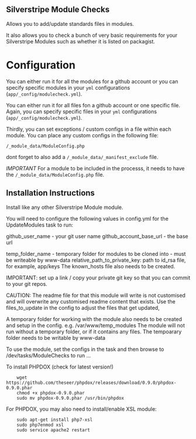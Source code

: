 ## Silverstripe Module Checks ##

Allows you to add/update standards files in modules.

It also allows you to check a bunch of
very basic requirements for your Silverstripe Modules
such as whether it is listed on packagist.

# Configuration

You can either run it for all the modules for a github account
or you can specify specific modules in your `yml` configurations
(`app/_config/modulecheck.yml`).

You can either run it for all files fon a github account or one specific file. Again,
you can specify specific files in your `yml` configurations
(`app/_config/modulecheck.yml`).

Thirdly, you can set exceptions / custom configs in a file within each module. You can place any custom configs in the following file:

`/_module_data/ModuleConfig.php`

dont forget to also add a `/_module_data/_manifest_exclude` file.

_IMPORTANT_
For a module to be included in the processs, it needs to have the
`/_module_data/ModuleConfig.php` file.


## Installation Instructions ##

Install like any
other Silverstripe Module module.

You will need to configure the following values in config.yml
for the UpdateModules task to run:

  github_user_name - your git user name
  github_account_base_url - the base url

  temp_folder_name - temporary folder for modules to be cloned into - must be writeable by www-data
  relative_path_to_private_key: path to id_rsa file, for example, app/keys
  The known_hosts file also needs to be created.

IMPORTANT: set up a link / copy your private git key so that you can commit
to your git repos.

CAUTION: The readme file for that this module will write is not customised
and will overwrite any customised readme content that exists. Use the
files_to_update in the config to adjust the files that get updated,


A temporary folder for working with the module also needs
to be created and setup in the config. e.g. /var/www/temp_modules
The module will not run without a temporary folder, or
if it contains any files. The tempoarary folder needs to be writable
by www-data

To use the module, set the configs in the task and
then browse to /dev/tasks/ModuleChecks to run ...

To install PHPDOX (check for latest version!)

```
    wget https://github.com/theseer/phpdox/releases/download/0.9.0/phpdox-0.9.0.phar
    chmod +x phpdox-0.9.0.phar
    sudo mv phpdox-0.9.0.phar /usr/bin/phpdox
```

For PHPDOX, you may also need to install/enable XSL module:

```
    sudo apt-get install php7-xsl
    sudo php7enmod xsl
    sudo service apache2 restart
```
